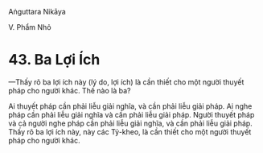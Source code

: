Aṅguttara Nikāya

V. Phẩm Nhỏ

# 43. Ba Lợi Ích

—Thấy rõ ba lợi ích này (lý do, lợi ích) là cần thiết cho một người thuyết pháp cho người khác. Thế nào là ba?

Ai thuyết pháp cần phải liễu giải nghĩa, và cần phải liễu giải pháp. Ai nghe pháp cần phải liễu giải nghĩa và cần phải liễu giải pháp. Người thuyết pháp và cả người nghe pháp cần phải liễu giải nghĩa, và cần phải liễu giải pháp. Thấy rõ ba lợi ích này, này các Tỷ-kheo, là cần thiết cho một người thuyết pháp cho người khác.

